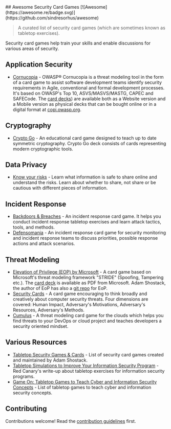<div class="github-widget" data-repo="Karneades/awesome-security-card-games"></div>
## Awesome Security Card Games [![Awesome](https://awesome.re/badge.svg)](https://github.com/sindresorhus/awesome)

> A curated list of security card games (which are sometimes known as tabletop exercises).

Security card games help train your skills and enable discussions for various areas of security.



## Application Security

- [Cornucopia](https://cornucopia.owasp.org) - OWASP® Cornucopia is a threat modeling tool in the form of a card game to assist software development teams identify security requirements in Agile, conventional and formal development processes. It's based on OWASP's Top 10, ASVS/MASVS/MASTG, CAPEC and SAFECode. The [card decks](https://github.com/Karneades/awesome-security-card-games/blob/master/[https://cornucopia.owasp.org/webshop)) are available both as a Website version and a Mobile version as physical decks that can be bought online or in a digital format at [copi.owasp.org](https://copi.owasp.org).

## Cryptography

- [Crypto Go](https://www.cryptogogame.com/EN) - An educational card game designed to teach up to date 
  symmetric cryptography. Crypto Go deck consists of cards representing modern cryptographic tools.

## Data Privacy

- [Know your risks](https://aca.edu.au/resources/cyber-sharing-cards/) - Learn what information is safe to share online and understand the risks. Learn about whether to share, not share or be cautious with different pieces of information.

## Incident Response

- [Backdoors & Breaches](https://www.blackhillsinfosec.com/projects/backdoorsandbreaches/) - An incident response card game. It helps you conduct incident response tabletop exercises and learn attack tactics, tools, and methods.
- [Defensomania](https://github.com/Karneades/Defensomania) - An incident response card game for security monitoring and incident response teams to discuss priorities, possible response actions and attack scenarios.

## Threat Modeling

- [Elevation of Privilege (EOP) by Microsoft](https://web.archive.org/web/20150312215303/http://www.microsoft.com/security/sdl/adopt/eop.aspx) - A card game based on Microsoft's threat modeling framework "STRIDE" (Spoofing, Tampering etc.). The [card deck](https://www.microsoft.com/en-us/download/details.aspx?id=20303) is available as PDF from Microsoft. Adam Shostack, the author of EoP has also a [git repo](https://github.com/adamshostack/eop/) for EoP.
- [Security Cards](http://securitycards.cs.washington.edu/index.html) - A card game encouraging to think broadly and creatively about computer security threats. Four dimensions are covered: Human Impact, Adversary's Motivations, Adversary's Resources, Adversary's Methods.
- [Cumulus](https://github.com/TNG/cumulus) - A threat modeling card game for the clouds which helps you find threats to your DevOps or cloud project and teaches developers a security oriented mindset.

## Various Resources

- [Tabletop Security Games & Cards](https://adam.shostack.org/games.html) - List of security card games created and maintained by Adam Shostack.
- [Tabletop Simulations to Improve Your Information Security Program](https://redcanary.com/blog/using-tabletop-simulations-to-improve-information-security/) - Red Canary's write-up about tabletop exercises for information security programs.
- [Game On: Tabletop Games to Teach Cyber and Information Security Concepts](https://www.linkedin.com/pulse/game-tabletop-games-teach-cyber-information-security-mike-mcgannon) - List of tabletop games to teach cyber and information security concepts.

## Contributing

Contributions welcome! Read the [contribution guidelines](https://github.com/Karneades/awesome-security-card-games/blob/master/CONTRIBUTING.md) first.